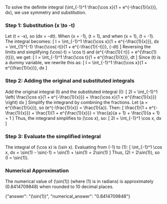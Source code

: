 

To solve the definite integral \(\int_{-1}^1 \frac{\cos x}{1 + e^{-\frac{1}{x}}}\, dx\), we use symmetry and substitution.

### Step 1: Substitution \(x \to -t\)
Let \(t = -x\), so \(dx = -dt\). When \(x = -1\), \(t = 1\), and when \(x = 1\), \(t = -1\). The integral becomes:
\[
I = \int_{-1}^1 \frac{\cos x}{1 + e^{-\frac{1}{x}}}\, dx = \int_{1}^{-1} \frac{\cos(-t)}{1 + e^{-\frac{1}{-t}}}\, (-dt)
\]
Reversing the limits and simplifying \(\cos(-t) = \cos t\) and \(e^{-\frac{1}{-t}} = e^{\frac{1}{t}}\), we get:
\[
I = \int_{-1}^1 \frac{\cos t}{1 + e^{\frac{1}{t}}}\, dt
\]
Since \(t\) is a dummy variable, we rewrite this as:
\[
I = \int_{-1}^1 \frac{\cos x}{1 + e^{\frac{1}{x}}}\, dx
\]

### Step 2: Adding the original and substituted integrals
Add the original integral \(I\) and the substituted integral \(I\):
\[
2I = \int_{-1}^1 \left( \frac{\cos x}{1 + e^{-\frac{1}{x}}} + \frac{\cos x}{1 + e^{\frac{1}{x}}} \right) dx
\]
Simplify the integrand by combining the fractions. Let \(a = e^{\frac{1}{x}}\), so \(e^{-\frac{1}{x}} = \frac{1}{a}\). Then:
\[
\frac{1}{1 + e^{-\frac{1}{x}}} + \frac{1}{1 + e^{\frac{1}{x}}} = \frac{a}{a + 1} + \frac{1}{a + 1} = 1
\]
Thus, the integrand simplifies to \(\cos x\), so:
\[
2I = \int_{-1}^1 \cos x\, dx
\]

### Step 3: Evaluate the simplified integral
The integral of \(\cos x\) is \(\sin x\). Evaluating from \(-1\) to \(1\):
\[
\int_{-1}^1 \cos x\, dx = \sin(1) - \sin(-1) = \sin(1) + \sin(1) = 2\sin(1)
\]
Thus, \(2I = 2\sin(1)\), so \(I = \sin(1)\).

### Numerical Approximation
The numerical value of \(\sin(1)\) (where \(1\) is in radians) is approximately \(0.8414709848\) when rounded to 10 decimal places.

{"answer": "\(\sin(1)\)", "numerical_answer": "0.8414709848"}